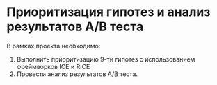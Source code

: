 # Приоритизация гипотез и анализ результатов A/B теста

В рамках проекта необходимо:
1. Выполнить приоритизацию 9-ти гипотез с использованием фреймворков ICE и RICE
2. Провести анализ результатов A/B теста.
